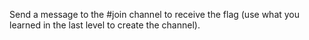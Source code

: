 Send a message to the #join channel to receive the flag (use what you learned in the last level to create the channel).